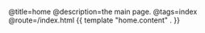 @title=home
@description=the main page.
@tags=index
@route=/index.html
{{ template "home.content" . }}
